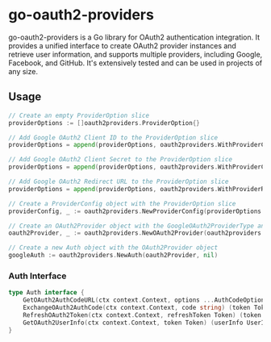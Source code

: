 # go-oauth2-providers
go-oauth2-providers is a Go library for OAuth2 authentication integration. It provides a unified interface to create OAuth2 provider instances and retrieve user information, and supports multiple providers, including Google, Facebook, and GitHub. It's extensively tested and can be used in projects of any size.

## Usage

```go
// Create an empty ProviderOption slice
providerOptions := []oauth2providers.ProviderOption{}

// Add Google OAuth2 Client ID to the ProviderOption slice
providerOptions = append(providerOptions, oauth2providers.WithProviderClientID("<YOUR_CLIENT_ID>"))

// Add Google OAuth2 Client Secret to the ProviderOption slice
providerOptions = append(providerOptions, oauth2providers.WithProviderClientSecret("<YOUR_CLIENT_SECRET>"))

// Add Google OAuth2 Redirect URL to the ProviderOption slice
providerOptions = append(providerOptions, oauth2providers.WithProviderRedirectURL("<YOUR_REDIRECT_URL>"))

// Create a ProviderConfig object with the ProviderOption slice
providerConfig, _ := oauth2providers.NewProviderConfig(providerOptions...)

// Create an OAuth2Provider object with the GoogleOAuth2ProviderType and the ProviderConfig object
oauth2Provider, _ := oauth2providers.NewOAuth2Provider(oauth2providers.GoogleOAuth2ProviderType, providerConfig)

// Create a new Auth object with the OAuth2Provider object
googleAuth := oauth2providers.NewAuth(oauth2Provider, nil)
```
### Auth Interface
```go
type Auth interface {
	GetOAuth2AuthCodeURL(ctx context.Context, options ...AuthCodeOption) (url string)
	ExchangeOAuth2AuthCode(ctx context.Context, code string) (token Token, err error)
	RefreshOAuth2Token(ctx context.Context, refreshToken Token) (token Token, err error)
	GetOAuth2UserInfo(ctx context.Context, token Token) (userInfo UserInfo, err error)
}
```